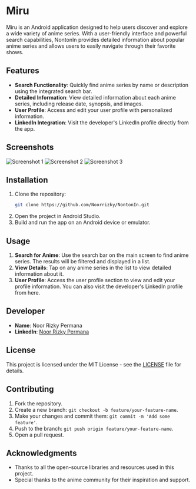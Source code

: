 # Miru
Miru is an Android application designed to help users discover and explore a wide variety of anime series. With a user-friendly interface and powerful search capabilities, NontonIn provides detailed information about popular anime series and allows users to easily navigate through their favorite shows.

## Features

- **Search Functionality**: Quickly find anime series by name or description using the integrated search bar.
- **Detailed Information**: View detailed information about each anime series, including release date, synopsis, and images.
- **User Profile**: Access and edit your user profile with personalized information.
- **LinkedIn Integration**: Visit the developer's LinkedIn profile directly from the app.

## Screenshots

![Screenshot 1](screenshots/screenshot1.png)
![Screenshot 2](screenshots/screenshot2.png)
![Screenshot 3](screenshots/screenshot3.png)

## Installation

1. Clone the repository:
    ```sh
    git clone https://github.com/Noorrizky/NontonIn.git
    ```
2. Open the project in Android Studio.
3. Build and run the app on an Android device or emulator.

## Usage

1. **Search for Anime**: Use the search bar on the main screen to find anime series. The results will be filtered and displayed in a list.
2. **View Details**: Tap on any anime series in the list to view detailed information about it.
3. **User Profile**: Access the user profile section to view and edit your profile information. You can also visit the developer's LinkedIn profile from here.

## Developer

- **Name**: Noor Rizky Permana
- **LinkedIn**: [Noor Rizky Permana](https://www.linkedin.com/in/noor-rizky-permana-965969269/)

## License

This project is licensed under the MIT License - see the [LICENSE](LICENSE) file for details.

## Contributing

1. Fork the repository.
2. Create a new branch: `git checkout -b feature/your-feature-name`.
3. Make your changes and commit them: `git commit -m 'Add some feature'`.
4. Push to the branch: `git push origin feature/your-feature-name`.
5. Open a pull request.

## Acknowledgments

- Thanks to all the open-source libraries and resources used in this project.
- Special thanks to the anime community for their inspiration and support.


